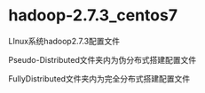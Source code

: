 # hadoop-2.7.3_centos7
LInux系统hadoop2.7.3配置文件  

Pseudo-Distributed文件夹内为伪分布式搭建配置文件  
  
FullyDistributed文件夹内为完全分布式搭建配置文件  

